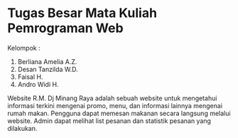 # Tugas Besar Mata Kuliah Pemrograman Web 

Kelompok : 
1. Berliana Amelia A.Z.
2. Desan Tanzilda W.D.
3. Faisal H.
4. Andro Widi H.

Website R.M. Dj Minang Raya adalah sebuah website untuk mengetahui informasi terkini mengenai promo, menu, dan informasi lainnya mengenai rumah makan. 
Pengguna dapat memesan makanan secara langsung melalui website. Admin dapat melihat list pesanan dan statistik pesanan yang dilakukan.
